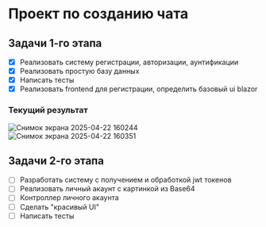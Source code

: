 # Проект по созданию чата

## Задачи 1-го этапа

- [x] Реализовать систему регистрации, авторизации, аунтификации
- [x] Реализовать простую базу данных
- [x] Написать тесты
- [x] Реализовать frontend для регистрации, определить базовый ui blazor

### Текущий результат

![Снимок экрана 2025-04-22 160244](https://github.com/user-attachments/assets/78111fd6-0f7a-43ca-b068-31484758f65c)
![Снимок экрана 2025-04-22 160351](https://github.com/user-attachments/assets/1a1cf6df-68e4-447e-b927-b86d1f4742ac)


## Задачи 2-го этапа

- [ ] Разработать систему с получением и обработкой jwt токенов
- [ ] Реализовать личный акаунт с картинкой из Base64
- [ ] Контроллер личного акаунта
- [ ] Сделать "красивый UI"
- [ ] Написать тесты
